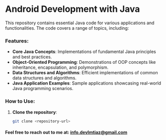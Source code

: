 # Android Development with Java

This repository contains essential Java code for various applications and functionalities. The code covers a range of topics, including:

### Features:
- **Core Java Concepts**: Implementations of fundamental Java principles and best practices.
- **Object-Oriented Programming**: Demonstrations of OOP concepts like inheritance, encapsulation, and polymorphism.
- **Data Structures and Algorithms**: Efficient implementations of common data structures and algorithms.
- **Java Application Examples**: Sample applications showcasing real-world Java programming scenarios.

### How to Use:
1. **Clone the repository**:
   ```bash
   git clone <repository-url>

#### Feel free to reach out to me at: info.devImtiaz@gmail.com
